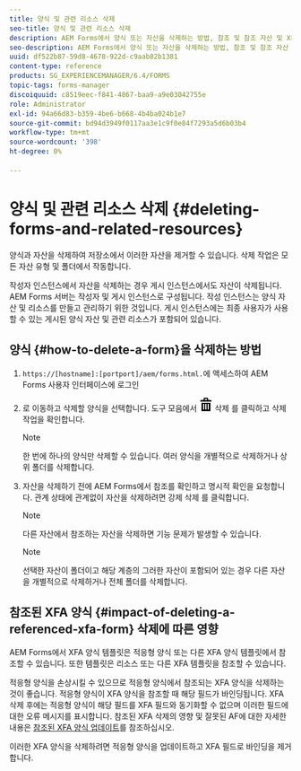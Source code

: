 ```yaml
---
title: 양식 및 관련 리소스 삭제
seo-title: 양식 및 관련 리소스 삭제
description: AEM Forms에서 양식 또는 자산을 삭제하는 방법, 참조 및 참조 자산 및 XFA 양식에 미치는 영향
seo-description: AEM Forms에서 양식 또는 자산을 삭제하는 방법, 참조 및 참조 자산 및 XFA 양식에 미치는 영향
uuid: df522b87-59d8-4678-922d-c9aab82b1381
content-type: reference
products: SG_EXPERIENCEMANAGER/6.4/FORMS
topic-tags: forms-manager
discoiquuid: c8519eec-f841-4867-baa9-a9e03042755e
role: Administrator
exl-id: 94a66d83-b359-4be6-b668-4b4ba024b1e7
source-git-commit: bd94d3949f0117aa3e1c9f0e84f7293a5d6b03b4
workflow-type: tm+mt
source-wordcount: '398'
ht-degree: 0%

---
```


# 양식 및 관련 리소스 삭제 {#deleting-forms-and-related-resources}

양식과 자산을 삭제하여 저장소에서 이러한 자산을 제거할 수 있습니다. 삭제 작업은 모든 자산 유형 및 폴더에서 작동합니다.

작성자 인스턴스에서 자산을 삭제하는 경우 게시 인스턴스에서도 자산이 삭제됩니다. AEM Forms 서버는 작성자 및 게시 인스턴스로 구성됩니다. 작성 인스턴스는 양식 자산 및 리소스를 만들고 관리하기 위한 것입니다. 게시 인스턴스에는 최종 사용자가 사용할 수 있는 게시된 양식 자산 및 관련 리소스가 포함되어 있습니다.

## 양식 {#how-to-delete-a-form}을 삭제하는 방법

1. `https://[hostname]:[portport]/aem/forms.html.`에 액세스하여 AEM Forms 사용자 인터페이스에 로그인
1. 로 이동하고 삭제할 양식을 선택합니다. 도구 모음에서 ![aem6forms_delete2](assets/aem6forms_delete2.png) 삭제 를 클릭하고 삭제 작업을 확인합니다.

   >[!NOTE]
   >
   >한 번에 하나의 양식만 삭제할 수 있습니다. 여러 양식을 개별적으로 삭제하거나 상위 폴더를 삭제합니다.

1. 자산을 삭제하기 전에 AEM Forms에서 참조를 확인하고 명시적 확인을 요청합니다. 관계 상태에 관계없이 자산을 삭제하려면 강제 삭제 를 클릭합니다.

   >[!NOTE]
   >
   >다른 자산에서 참조하는 자산을 삭제하면 기능 문제가 발생할 수 있습니다.

   >[!NOTE]
   >
   >선택한 자산이 폴더이고 해당 계층의 그러한 자산이 포함되어 있는 경우 다른 자산을 개별적으로 삭제하거나 전체 폴더를 삭제합니다.

## 참조된 XFA 양식 {#impact-of-deleting-a-referenced-xfa-form} 삭제에 따른 영향

AEM Forms에서 XFA 양식 템플릿은 적응형 양식 또는 다른 XFA 양식 템플릿에서 참조할 수 있습니다. 또한 템플릿은 리소스 또는 다른 XFA 템플릿을 참조할 수 있습니다.

적응형 양식을 손상시킬 수 있으므로 적응형 양식에서 참조되는 XFA 양식을 삭제하는 것이 좋습니다. 적응형 양식이 XFA 양식을 참조할 때 해당 필드가 바인딩됩니다. XFA 삭제 후에는 적응형 양식이 해당 필드를 XFA 필드와 동기화할 수 없으며 이러한 필드에 대한 오류 메시지를 표시합니다. 참조된 XFA 삭제의 영향 및 잘못된 AF에 대한 자세한 내용은 [참조된 XFA 양식 업데이트](/help/forms/using/get-xdp-pdf-documents-aem.md#p-updating-referenced-xfa-forms-p)를 참조하십시오.

이러한 XFA 양식을 삭제하려면 적응형 양식을 업데이트하고 XFA 필드로 바인딩을 제거합니다.
